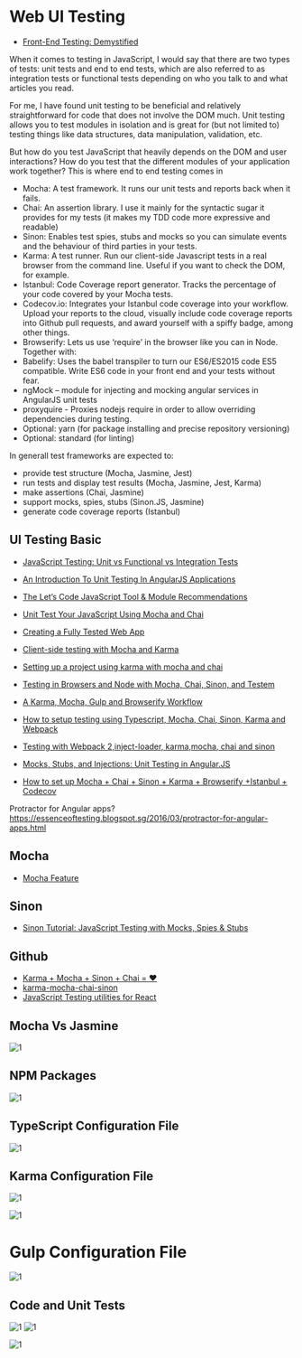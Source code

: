 # Web UI Testing

* [Front-End Testing: Demystified](https://www.slideshare.net/sethmcl/testing-web-apps-33612391)

When it comes to testing in JavaScript, I would say that there are two types of tests: unit tests and end to end tests, which are also referred to as integration tests or functional tests depending on who you talk to and what articles you read.

For me, I have found unit testing to be beneficial and relatively straightforward for code that does not involve the DOM much. Unit testing allows you to test modules in isolation and is great for (but not limited to) testing things like data structures, data manipulation, validation, etc. 

But how do you test JavaScript that heavily depends on the DOM and user interactions? How do you test that the different modules of your application work together? This is where end to end testing comes in


* Mocha: A test framework. It runs our unit tests and reports back when it fails.
* Chai: An assertion library. I use it mainly for the syntactic sugar it provides for my tests (it makes my TDD code more expressive and readable)
* Sinon: Enables test spies, stubs and mocks so you can simulate events and the behaviour of third parties in your tests.
* Karma: A test runner. Run our client-side Javascript tests in a real browser from the command line. Useful if you want to check the DOM, for example.
* Istanbul: Code Coverage report generator. Tracks the percentage of your code covered by your Mocha tests.
* Codecov.io: Integrates your Istanbul code coverage into your workflow. Upload your reports to the cloud, visually include code coverage reports into Github pull requests, and award yourself with a spiffy badge, among other things.
* Browserify: Lets us use ‘require’ in the browser like you can in Node. Together with:
* Babelify: Uses the babel transpiler to turn our ES6/ES2015 code ES5 compatible. Write ES6 code in your front end and your tests without fear.
* ngMock – module for injecting and mocking angular services in AngularJS unit tests 
* proxyquire - Proxies nodejs require in order to allow overriding dependencies during testing.
* Optional: yarn (for package installing and precise repository versioning)
* Optional: standard (for linting)

In generall test frameworks are expected to:
* provide test structure (Mocha, Jasmine, Jest)
* run tests and display test results (Mocha, Jasmine, Jest, Karma)
* make assertions (Chai, Jasmine)
* support mocks, spies, stubs (Sinon.JS, Jasmine)
* generate code coverage reports (Istanbul)

## UI Testing Basic
* [JavaScript Testing: Unit vs Functional vs Integration Tests](https://www.sitepoint.com/javascript-testing-unit-functional-integration/)
* [An Introduction To Unit Testing In AngularJS Applications](https://www.smashingmagazine.com/2014/10/introduction-to-unit-testing-in-angularjs/)
* [The Let’s Code JavaScript Tool & Module Recommendations](http://www.letscodejavascript.com/v3/blog/2014/03/dependency_recommendations)


* [Unit Test Your JavaScript Using Mocha and Chai](https://www.sitepoint.com/unit-test-javascript-mocha-chai/)
* [Creating a Fully Tested Web App](http://www.overfitted.com/blog/?p=338)
* [Client-side testing with Mocha and Karma](https://sean.is/writing/client-side-testing-with-mocha-and-karma/)
* [Setting up a project using karma with mocha and chai](http://attackofzach.com/setting-up-a-project-using-karma-with-mocha-and-chai/)
* [Testing in Browsers and Node with Mocha, Chai, Sinon, and Testem](http://knpw.rs/blog/testing-in-browsers-and-node)
* [A Karma, Mocha, Gulp and Browserify Workflow](http://www.roblayton.com/2015/03/a-karma-mocha-gulp-and-browserify.html)
* [How to setup testing using Typescript, Mocha, Chai, Sinon, Karma and Webpack](https://templecoding.com/blog/2016/02/02/how-to-setup-testing-using-typescript-mocha-chai-sinon-karma-and-webpack/)
* [Testing with Webpack 2,inject-loader, karma,mocha, chai and sinon](https://cafedev.org/article/2016/12/testing-with-wepack-2-inject-loader-karma-mocha-chai-and-sinon/)
* [Mocks, Stubs, and Injections: Unit Testing in Angular.JS](https://www.martin-brennan.com/mocks-stubs-and-injections-unit-testing-in-angular-js/)
* [How to set up Mocha + Chai + Sinon + Karma + Browserify +Istanbul + Codecov](https://jaredtong.com/2016/01/08/how-to-set-up-mocha-chai-sinon-karma-browserify-istanbul-codecov/)

Protractor for Angular apps?
https://essenceoftesting.blogspot.sg/2016/03/protractor-for-angular-apps.html


## Mocha 
* [Mocha Feature](http://ricostacruz.com/mocha/)

## Sinon 
* [Sinon Tutorial: JavaScript Testing with Mocks, Spies & Stubs](https://www.sitepoint.com/sinon-tutorial-javascript-testing-mocks-spies-stubs/)


## Github
* [Karma + Mocha + Sinon + Chai = ❤](https://github.com/kmees/karma-sinon-chai)
* [karma-mocha-chai-sinon](https://www.npmjs.com/package/karma-mocha-chai-sinon)
* [JavaScript Testing utilities for React](https://github.com/airbnb/enzyme)


## Mocha Vs Jasmine
![1](https://image.slidesharecdn.com/unit-testing-140920200733-phpapp02/95/unit-testing-front-end-javascript-7-638.jpg)

## NPM Packages
![1](https://msdnshared.blob.core.windows.net/media/2016/12/image_thumb251.png)

## TypeScript Configuration File
![1](https://msdnshared.blob.core.windows.net/media/2016/12/image_thumb252.png)

## Karma Configuration File
![1](https://msdnshared.blob.core.windows.net/media/2016/12/image_thumb253.png)


![1](https://msdnshared.blob.core.windows.net/media/2016/12/image_thumb254.png)

# Gulp Configuration File
![1](https://msdnshared.blob.core.windows.net/media/2016/12/image_thumb255.png)

## Code and Unit Tests
![1](https://msdnshared.blob.core.windows.net/media/2016/12/image_thumb256.png)
![1](https://msdnshared.blob.core.windows.net/media/2016/12/image_thumb257.png)

![1](http://jasonwatmore.com/_content/images/angular-unit-testing-2.png)

